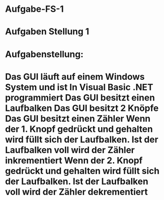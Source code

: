 # Aufgabe-FS-1
Aufgaben Stellung 1
==========================================================================================================================================
Aufgabenstellung:
==========================================================================================================================================
Das GUI läuft auf einem Windows System und ist In Visual Basic .NET programmiert
Das GUI besitzt einen Laufbalken
Das GUI besitzt 2 Knöpfe
Das GUI besitzt einen Zähler
Wenn der 1. Knopf gedrückt und gehalten wird füllt sich der Laufbalken. Ist der Laufbalken voll wird der Zähler inkrementiert
Wenn der 2. Knopf gedrückt und gehalten wird füllt sich der Laufbalken. Ist der Laufbalken voll wird der Zähler dekrementiert
==========================================================================================================================================
